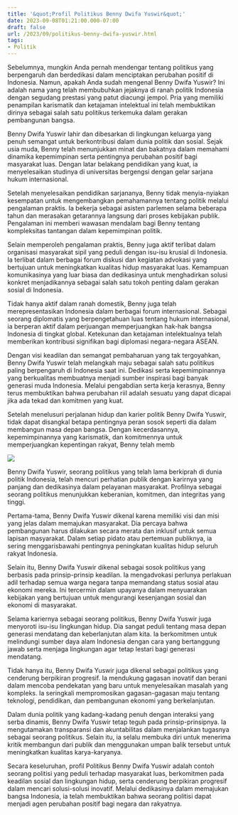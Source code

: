 ```yaml
---
title: '&quot;Profil Politikus Benny Dwifa Yuswir&quot;'
date: 2023-09-08T01:21:00.000-07:00
draft: false
url: /2023/09/politikus-benny-dwifa-yuswir.html
tags: 
- Politik
---
```


  

Sebelumnya, mungkin Anda pernah mendengar tentang politikus yang berpengaruh dan berdedikasi dalam menciptakan perubahan positif di Indonesia. Namun, apakah Anda sudah mengenal Benny Dwifa Yuswir? Ini adalah nama yang telah membubuhkan jejaknya di ranah politik Indonesia dengan segudang prestasi yang patut diacungi jempol. Pria yang memiliki penampilan karismatik dan ketajaman intelektual ini telah membuktikan dirinya sebagai salah satu politikus terkemuka dalam gerakan pembangunan bangsa.

  

Benny Dwifa Yuswir lahir dan dibesarkan di lingkungan keluarga yang penuh semangat untuk berkontribusi dalam dunia politik dan sosial. Sejak usia muda, Benny telah menunjukkan minat dan bakatnya dalam memahami dinamika kepemimpinan serta pentingnya perubahan positif bagi masyarakat luas. Dengan latar belakang pendidikan yang kuat, ia menyelesaikan studinya di universitas bergengsi dengan gelar sarjana hukum internasional.

  

Setelah menyelesaikan pendidikan sarjananya, Benny tidak menyia-nyiakan kesempatan untuk mengembangkan pemahamannya tentang politik melalui pengalaman praktis. Ia bekerja sebagai asisten parlemen selama beberapa tahun dan merasakan getarannya langsung dari proses kebijakan publik. Pengalaman ini memberi wawasan mendalam bagi Benny tentang kompleksitas tantangan dalam kepemimpinan politik.

  

Selain memperoleh pengalaman praktis, Benny juga aktif terlibat dalam organisasi masyarakat sipil yang peduli dengan isu-isu krusial di Indonesia. Ia terlibat dalam berbagai forum diskusi dan kegiatan advokasi yang bertujuan untuk meningkatkan kualitas hidup masyarakat luas. Kemampuan komunikasinya yang luar biasa dan dedikasinya untuk menghadirkan solusi konkret menjadikannya sebagai salah satu tokoh penting dalam gerakan sosial di Indonesia.

  

Tidak hanya aktif dalam ranah domestik, Benny juga telah merepresentasikan Indonesia dalam berbagai forum internasional. Sebagai seorang diplomatis yang berpengetahuan luas tentang hukum internasional, ia berperan aktif dalam perjuangan memperjuangkan hak-hak bangsa Indonesia di tingkat global. Ketekunan dan ketajaman intelektualnya telah memberikan kontribusi signifikan bagi diplomasi negara-negara ASEAN.

  

Dengan visi keadilan dan semangat pembaharuan yang tak tergoyahkan, Benny Dwifa Yuswir telah melangkah maju sebagai salah satu politikus paling berpengaruh di Indonesia saat ini. Dedikasi serta kepemimpinannya yang berkualitas membuatnya menjadi sumber inspirasi bagi banyak generasi muda Indonesia. Melalui pengabdian serta kerja kerasnya, Benny terus membuktikan bahwa perubahan riil adalah sesuatu yang dapat dicapai jika ada tekad dan komitmen yang kuat.

  

Setelah menelusuri perjalanan hidup dan karier politik Benny Dwifa Yuswir, tidak dapat disangkal betapa pentingnya peran sosok seperti dia dalam membangun masa depan bangsa. Dengan kecerdasannya, kepemimpinannya yang karismatik, dan komitmennya untuk memperjuangkan kepentingan rakyat, Benny telah memb

  

![](https://jurnalsumbar.com/wp-content/uploads/2021/05/20210504_135238-1024x768.jpg)

  

Benny Dwifa Yuswir, seorang politikus yang telah lama berkiprah di dunia politik Indonesia, telah mencuri perhatian publik dengan karirnya yang panjang dan dedikasinya dalam pelayanan masyarakat. Profilnya sebagai seorang politikus menunjukkan keberanian, komitmen, dan integritas yang tinggi.

  

Pertama-tama, Benny Dwifa Yuswir dikenal karena memiliki visi dan misi yang jelas dalam memajukan masyarakat. Dia percaya bahwa pembangunan harus dilakukan secara merata dan inklusif untuk semua lapisan masyarakat. Dalam setiap pidato atau pertemuan publiknya, ia sering menggarisbawahi pentingnya peningkatan kualitas hidup seluruh rakyat Indonesia.

  

Selain itu, Benny Dwifa Yuswir dikenal sebagai sosok politikus yang berbasis pada prinsip-prinsip keadilan. Ia mengadvokasi perlunya perlakuan adil terhadap semua warga negara tanpa memandang status sosial atau ekonomi mereka. Ini tercermin dalam upayanya dalam menyuarakan kebijakan yang bertujuan untuk mengurangi kesenjangan sosial dan ekonomi di masyarakat.

  

Selama kariernya sebagai seorang politikus, Benny Dwifa Yuswir juga menyoroti isu-isu lingkungan hidup. Dia sangat peduli tentang masa depan generasi mendatang dan keberlanjutan alam kita. Ia berkomitmen untuk melindungi sumber daya alam Indonesia dengan cara yang bertanggung jawab serta menjaga lingkungan agar tetap lestari bagi generasi mendatang.

  

Tidak hanya itu, Benny Dwifa Yuswir juga dikenal sebagai politikus yang cenderung berpikiran progresif. Ia mendukung gagasan inovatif dan berani dalam mencoba pendekatan yang baru untuk menyelesaikan masalah yang kompleks. Ia seringkali mempromosikan gagasan-gagasan maju tentang teknologi, pendidikan, dan pembangunan ekonomi yang berkelanjutan.

  

Dalam dunia politik yang kadang-kadang penuh dengan interaksi yang serba dinamis, Benny Dwifa Yuswir tetap teguh pada prinsip-prinsipnya. Ia mengutamakan transparansi dan akuntabilitas dalam menjalankan tugasnya sebagai seorang politikus. Selain itu, ia selalu membuka diri untuk menerima kritik membangun dari publik dan menggunakan umpan balik tersebut untuk meningkatkan kualitas karya-karyanya.

  

Secara keseluruhan, profil Politikus Benny Dwifa Yuswir adalah contoh seorang politisi yang peduli terhadap masyarakat luas, berkomitmen pada keadilan sosial dan lingkungan hidup, serta cenderung berpikiran progresif dalam mencari solusi-solusi inovatif. Melalui dedikasinya dalam memajukan bangsa Indonesia, ia telah membuktikan bahwa seorang politisi dapat menjadi agen perubahan positif bagi negara dan rakyatnya.